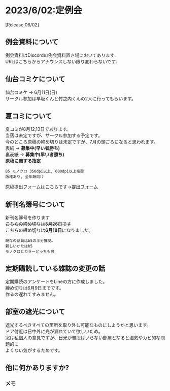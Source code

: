# 2023/6/02:定例会
[Release:06/02]

## 例会資料について
例会資料はDiscordの例会資料置き場においてあります.\
URLはこちらからアナウンスしない限り変わらないです.

## 仙台コミケについて
仙台コミケ -> 6月11日(日)\
サークル参加は早坂くんと竹之内くんの2人に行ってもらいます。

## 夏コミについて
夏コミが8月12,13日であります。\
当落は未定ですが、サークル参加する予定です。\
今のところ原稿の締め切りは未定ですが、7月の頭ごろになると思われます。\
表紙 -> **募集中(早い者勝ち)**\
裏表紙 -> **募集中(早い者勝ち)**\
**原稿に関する指定**
```
B5 モノクロ 350dpi以上, 600dpi以上推奨
版権あり, 全年齢向け
```
原稿提出フォームはこちらです->[提出フォーム](https://forms.gle/YrN6NBeFTygfVwsx9)

## 新刊名簿号について
新刊名簿号を作ります\
~~こちらの締め切りは5月26日です~~\
こちらの締め切りは**6月18日**になりました。
```
既存の部員はb5の半分推奨。
新しいかたはb5
モノクロとカラーどっちも可
```

## 定期購読している雑誌の変更の話
定期購読のアンケートをLineの方に作成しました。\
締め切りは6月9日までです。\
作るの遅れてすみません。

## 部室の遮光について
遮光するべきすべての箇所を取り外し可能なものにしようかと思います。\
ドア付近は日中外に光が漏れていて欲しいため。\
窓は私個人の意見ですが、日光が普段はいらない部屋となると湿気やカビ的な問題的に\
よくない気がするためです。

## 他に何かありますか?
### メモ
